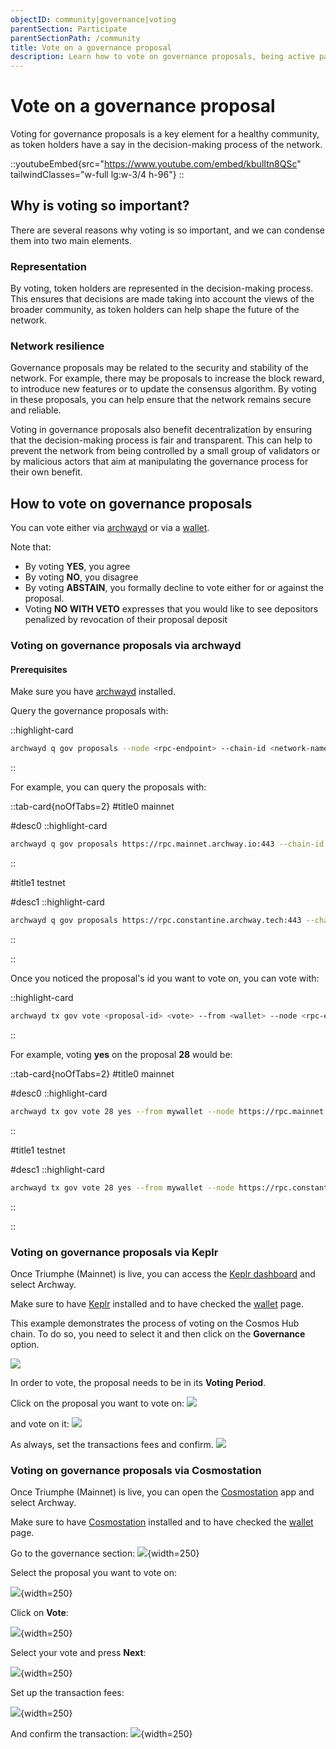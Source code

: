 ```yaml
---
objectID: community|governance|voting
parentSection: Participate
parentSectionPath: /community
title: Vote on a governance proposal
description: Learn how to vote on governance proposals, being active part of the community
---
```


# Vote on a governance proposal
Voting for governance proposals is a key element for a healthy community, as token holders have a say in the decision-making process of the network.

::youtubeEmbed{src="https://www.youtube.com/embed/kbulItn8QSc" tailwindClasses="w-full lg:w-3/4 h-96"}
::

## Why is voting so important?

There are several reasons why voting is so important, and we can condense them into two main elements.

### Representation

By voting, token holders are represented in the decision-making process. This ensures that decisions are made taking into account the views of the broader community, as token holders can help shape the future of the network.

### Network resilience

Governance proposals may be related to the security and stability of the network. For example, there may be proposals to increase the block reward, to introduce new features or to update the consensus algorithm. By voting in these proposals, you can help ensure that the network remains secure and reliable.

Voting in governance proposals also benefit decentralization by ensuring that the decision-making process is fair and transparent. This can help to prevent the network from being controlled by a small group of validators or by malicious actors that aim at manipulating the governance process for their own benefit.

## How to vote on governance proposals


You can vote either via [archwayd](../developers/developer-tools/daemon) or via a [wallet](wallet.md).


Note that: 

- By voting **YES**, you agree 
- By voting **NO**, you disagree
- By voting **ABSTAIN**, you formally decline to vote either for or against the proposal.
- Voting **NO WITH VETO** expresses that you would like to see depositors penalized by revocation of their proposal deposit



### Voting on governance proposals via archwayd


#### Prerequisites

Make sure you have [archwayd](../developers/developer-tools/daemon) installed.

Query the governance proposals with:

::highlight-card

```bash
archwayd q gov proposals --node <rpc-endpoint> --chain-id <network-name>

```

::

For example, you can query the proposals with:




::tab-card{noOfTabs=2}
#title0
mainnet

#desc0
::highlight-card

```bash
archwayd q gov proposals https://rpc.mainnet.archway.io:443 --chain-id archway-1
```


::

#title1
testnet

#desc1
::highlight-card


```bash
archwayd q gov proposals https://rpc.constantine.archway.tech:443 --chain-id constantine-3
```


::

::






Once you noticed the proposal's id you want to vote on, you can vote with:

::highlight-card

```bash
archwayd tx gov vote <proposal-id> <vote> --from <wallet> --node <rpc-endpoint> --chain-id <network-name>
```
::

For example, voting **yes** on the proposal **28** would be:






::tab-card{noOfTabs=2}
#title0
mainnet

#desc0
::highlight-card

```bash
archwayd tx gov vote 28 yes --from mywallet --node https://rpc.mainnet.archway.io:443 --chain-id archway-1
```
::

#title1
testnet

#desc1
::highlight-card

```bash
archwayd tx gov vote 28 yes --from mywallet --node https://rpc.constantine.archway.tech:443 --chain-id constantine-3

```

::

::





### Voting on governance proposals via Keplr
Once Triumphe (Mainnet) is live, you can access the <a href="https://wallet.keplr.app/" target="_blank">Keplr dashboard</a> and select Archway. 

Make sure to have <a href="https://wallet.keplr.app/" target="_blank">Keplr</a> installed and to have checked the [wallet](wallet.md) page.


This example demonstrates the process of voting on the Cosmos Hub chain. To do so, you need to select it and then click on the **Governance** option.

![](/images/docs/keplr_gov_cosmos.png)

In order to vote, the proposal needs to be in its **Voting Period**.

Click on the proposal you want to vote on:
![](/images/docs/keplr_vote_cosmos2.png)

and vote on it:
![](/images/docs/keplr_vote_cosmos4.png)

As always, set the transactions fees and confirm.
![](/images/docs/keplr_vote_cosmos5.png)

### Voting on governance proposals via Cosmostation

Once Triumphe (Mainnet) is live, you can open the <a href="https://wallet.cosmostation.io/cosmos" target="_blank">Cosmostation</a> app and select Archway. 

Make sure to have <a href="https://wallet.cosmostation.io/cosmos" target="_blank">Cosmostation</a> installed and to have checked the [wallet](wallet.md) page.

Go to the governance section:
![](/images/docs/cosmostation_gov.jpg){width=250}



Select the proposal you want to vote on:

![](/images/docs/cosmostation_vote.jpg){width=250}

Click on **Vote**:

![](/images/docs/cosmostation_vote2.jpg){width=250}

Select your vote and press **Next**:

![](/images/docs/cosmostation_vote3.jpg){width=250}

Set up the transaction fees:

![](/images/docs/cosmostation_txfees2.jpg){width=250}

And confirm the transaction:
![](/images/docs/cosmostation_detail2.jpg){width=250}